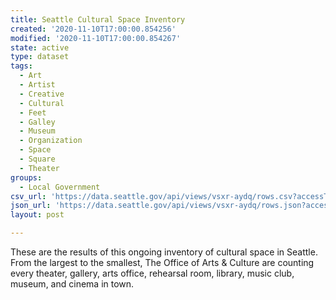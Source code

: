 ```yaml
---
title: Seattle Cultural Space Inventory
created: '2020-11-10T17:00:00.854256'
modified: '2020-11-10T17:00:00.854267'
state: active
type: dataset
tags:
  - Art
  - Artist
  - Creative
  - Cultural
  - Feet
  - Galley
  - Museum
  - Organization
  - Space
  - Square
  - Theater
groups:
  - Local Government
csv_url: 'https://data.seattle.gov/api/views/vsxr-aydq/rows.csv?accessType=DOWNLOAD'
json_url: 'https://data.seattle.gov/api/views/vsxr-aydq/rows.json?accessType=DOWNLOAD'
layout: post

---
```

These are the results of this ongoing inventory of cultural space in Seattle. From the largest to the smallest, The Office of Arts & Culture are counting every theater, gallery, arts office, rehearsal room, library, music club, museum, and cinema in town.
